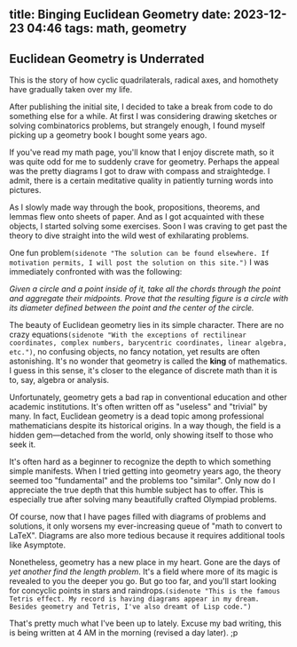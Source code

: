 title: Binging Euclidean Geometry
date: 2023-12-23 04:46
tags: math, geometry
---

## Euclidean Geometry is Underrated

This is the story of how cyclic quadrilaterals, radical axes, and homothety
have gradually taken over my life.

After publishing the initial site, I decided to take a break from code to do
something else for a while. At first I was considering drawing sketches or
solving combinatorics problems, but strangely enough, I found myself picking up
a geometry book I bought some years ago.

If you've read my math page, you'll know that I enjoy discrete math, so it was
quite odd for me to suddenly crave for geometry. Perhaps the appeal was the
pretty diagrams I got to draw with compass and straightedge. I admit, there is
a certain meditative quality in patiently turning words into pictures.

As I slowly made way through the book, propositions, theorems, and lemmas flew
onto sheets of paper. And as I got acquainted with these objects, I started
solving some exercises. Soon I was craving to get past the theory to dive
straight into the wild west of exhilarating problems.

One fun problem`(sidenote "The solution can be found elsewhere. If motivation
permits, I will post the solution on this site.")` I was immediately confronted
with was the following:

*Given a circle and a point inside of it, take all the chords through the point
and aggregate their midpoints. Prove that the resulting figure is a circle with
its diameter defined between the point and the center of the circle.*

The beauty of Euclidean geometry lies in its simple character. There are no
crazy equations`(sidenote "With the exceptions of rectilinear coordinates,
complex numbers, barycentric coordinates, linear algebra, etc.")`, no confusing
objects, no fancy notation, yet results are often astonishing. It's no wonder
that geometry is called the **king** of mathematics. I guess in this sense,
it's closer to the elegance of discrete math than it is to, say, algebra or
analysis.

Unfortunately, geometry gets a bad rap in conventional education and other
academic institutions. It's often written off as "useless" and "trivial" by
many. In fact, Euclidean geometry is a dead topic among professional
mathematicians despite its historical origins. In a way though, the field is a
hidden gem—detached from the world, only showing itself to those who seek it.

It's often hard as a beginner to recognize the depth to which something simple
manifests. When I tried getting into geometry years ago, the theory seemed too
"fundamental" and the problems too "similar". Only now do I appreciate the true
depth that this humble subject has to offer. This is especially true after
solving many beautifully crafted Olympiad problems.

Of course, now that I have pages filled with diagrams of problems and solutions,
it only worsens my ever-increasing queue of "math to convert to LaTeX".
Diagrams are also more tedious because it requires additional tools like
Asymptote.

Nonetheless, geometry has a new place in my heart. Gone are the days of *yet
another find the length problem*. It's a field where more of its magic is
revealed to you the deeper you go. But go too far, and you'll start looking for
concyclic points in stars and raindrops.`(sidenote "This is the famous Tetris
effect. My record is having diagrams appear in my dream. Besides geometry and
Tetris, I've also dreamt of Lisp code.")`

That's pretty much what I've been up to lately. Excuse my bad writing, this is
being written at 4 AM in the morning (revised a day later). ;p
